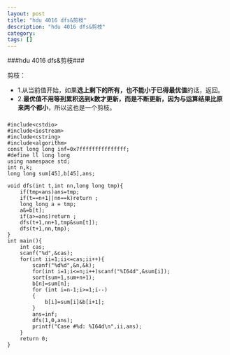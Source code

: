 ```yaml
---
layout: post
title: "hdu 4016 dfs&剪枝"
description: "hdu 4016 dfs&剪枝"
category: 
tags: []
---
```


###hdu 4016 dfs&剪枝###

剪枝：

* 1.从当前值开始，如果**选上剩下的所有，也不能小于已得最优值**的话，返回。
* 2.**最优值不用等到累积选到k数才更新，而是不断更新，因为与运算结果比原来两个都小**，所以这也是一个剪枝。

###
	#include<cstdio>
	#include<iostream>
	#include<cstring>
	#include<algorithm>
	const long long inf=0x7fffffffffffffff;
	#define ll long long
	using namespace std;
	int n,k;
	long long sum[45],b[45],ans;

	void dfs(int t,int nn,long long tmp){
		if(tmp<ans)ans=tmp;
		if(t==n+1||nn==k)return ;
		long long a = tmp;
		a&=b[t];
		if(a>=ans)return ;
		dfs(t+1,nn+1,tmp&sum[t]);
		dfs(t+1,nn,tmp);
	}
	int main(){
		int cas;
		scanf("%d",&cas);
		for(int ii=1;ii<=cas;ii++){
			scanf("%d%d",&n,&k);
			for(int i=1;i<=n;i++)scanf("%I64d",&sum[i]);
			sort(sum+1,sum+n+1);
			b[n]=sum[n];
			for (int i=n-1;i>=1;i--)
			{
				b[i]=sum[i]&b[i+1];
			}
			ans=inf;
			dfs(1,0,ans);
			printf("Case #%d: %I64d\n",ii,ans);
		}
		return 0;
	}


###